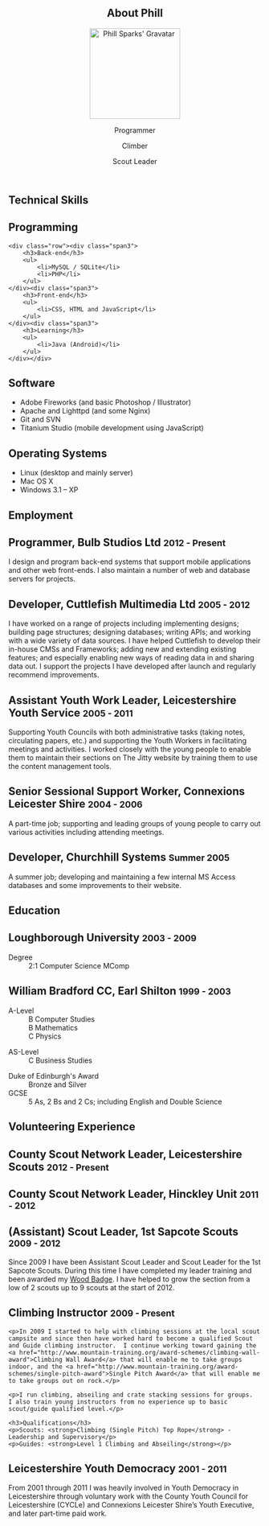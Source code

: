 <article id="page-about">

<header class="subhead" id="overview">
	<h1>About Phill</h1>
	<div class="row"><div class="span2">
		<img src="http://www.gravatar.com/avatar/fd3e5171cbc1f277daacacef4967bceb?s=180&amp;r=g" alt="Phill Sparks' Gravatar" height="180" width="180" />
	</div><div class="span10 lead-group">
		<p class="lead">Programmer</p>
		<p class="lead">Climber</p>
		<p class="lead">Scout Leader</p>
	</div></div>
</header>

<h1 class="page-header">Technical Skills</h1>

<div class="row"><div class="offset2 span10">
	<h2>Programming</h2>

	<div class="row"><div class="span3">
		<h3>Back-end</h3>
		<ul>
			<li>MySQL / SQLite</li>
			<li>PHP</li>
		</ul>
	</div><div class="span3">
		<h3>Front-end</h3>
		<ul>
			<li>CSS, HTML and JavaScript</li>
		</ul>
	</div><div class="span3">
		<h3>Learning</h3>
		<ul>
			<li>Java (Android)</li>
		</ul>
	</div></div>
</div></div>

<div class="row"><div class="offset2 span6">
	<h2>Software</h2>
	<ul>
		<li>Adobe Fireworks (and basic Photoshop / Illustrator)</li>
		<li>Apache and Lighttpd (and some Nginx)</li>
		<li>Git and SVN</li>
		<li>Titanium Studio (mobile development using JavaScript)</li>
	</ul>
</div><div class="span4">
	<h2>Operating Systems</h2>
	<ul>
		<li>Linux (desktop and mainly server)</li>
		<li>Mac OS X</li>
		<li>Windows 3.1 &ndash; XP</li>
	</ul>
</div></div>

<h1 class="page-header">Employment</h1>

<h2>Programmer, Bulb Studios Ltd <small>2012 - Present</small></h2>

<div class="row"><div class="offset2 span10">
	<p>I design and program back-end systems that support mobile applications and other web front-ends.  I also maintain a number of web and database servers for projects.</p>
</div></div>

<h2>Developer, Cuttlefish Multimedia Ltd <small>2005 - 2012</small></h2>

<div class="row"><div class="offset2 span10">
	<p>I have worked on a range of projects including implementing designs; building page structures; designing databases; writing APIs; and working with a wide variety of data sources.  I have helped Cuttlefish to develop their in-house CMSs and Frameworks; adding new and extending existing features; and especially enabling new ways of reading data in and sharing data out.  I support the projects I have developed after launch and regularly recommend improvements.</p>
</div></div>

<h2>Assistant Youth Work Leader, Leicestershire Youth Service <small>2005 - 2011</small></h2>

<div class="row"><div class="offset2 span10">
	<p>Supporting Youth Councils with both administrative tasks (taking notes, circulating papers, etc.) and supporting the Youth Workers in facilitating meetings and activities.  I worked closely with the young people to enable them to maintain their sections on The Jitty website by training them to use the content management tools.</p>
</div></div>

<h2>Senior Sessional Support Worker, Connexions Leicester Shire <small>2004 - 2006</small></h2>

<div class="row"><div class="offset2 span10">
	<p>A part-time job; supporting and leading groups of young people to carry out various activities including attending meetings.</p>
</div></div>

<h2>Developer, Churchhill Systems <small>Summer 2005</small></h2>

<div class="row"><div class="offset2 span10">
	<p>A summer job; developing and maintaining a few internal MS Access databases and some improvements to their website.</p>
</div></div>


<h1 class="page-header">Education</h1>

<h2>Loughborough University <small>2003 - 2009</small></h2>

<div class="row">
	<dl class="offset2 span10">
		<dt>Degree</dt>
		<dd>2:1 Computer Science MComp</dd>
	</dl>
</div>

<h2>William Bradford CC, Earl Shilton <small>1999 - 2003</small></h2>

<div class="row"><div class="offset2 span3">
	<dl>
		<dt>A-Level</dt>
		<dd>B Computer Studies</dd>
		<dd>B Mathematics</dd>
		<dd>C Physics</dd>
	</dl>
</div><div class="span6">
	<div class="row"><div class="span3">
		<dl style="margin-bottom: 0">
			<dt>AS-Level</dt>
			<dd>C Business Studies</dd>
		</dl>
	</div><div class="span3">
		<dl style="margin-bottom: 0">
			<dt>Duke of Edinburgh's Award</dt>
			<dd>Bronze and Silver</dd>
		</dl>
	</div></div>
	<dl style="margin-top: 0">
		<dt>GCSE</dt>
		<dd>5 As, 2 Bs and 2 Cs; including English and Double Science</dd>
	</dl>
</div></div>

<h1 class="page-header">Volunteering Experience</h1>

<h2>County Scout Network Leader, Leicestershire Scouts <small>2012 - Present</small></h2>

<h2>County Scout Network Leader, Hinckley Unit <small>2011 - 2012</small></h2>

<h2>(Assistant) Scout Leader, 1st Sapcote Scouts <small>2009 - 2012</small></h2>

<div class="row"><div class="offset2 span10">
	<p>Since 2009 I have been Assistant Scout Leader and Scout Leader for the 1st Sapcote Scouts.  During this time I have completed my leader training and been awarded my <a href="http://www.scouts.org.uk/woodbadge">Wood Badge</a>.  I have helped to grow the section from a low of 2 scouts up to 9 scouts at the start of 2012.</p>
</div></div>

<h2>Climbing Instructor <small>2009 - Present</small></h2>

<div class="row"><div class="offset2 span10">

	<p>In 2009 I started to help with climbing sessions at the local scout campsite and since then have worked hard to become a qualified Scout and Guide climbing instructor.  I continue working toward gaining the <a href="http://www.mountain-training.org/award-schemes/climbing-wall-award">Climbing Wall Award</a> that will enable me to take groups indoor, and the <a href="http://www.mountain-training.org/award-schemes/single-pitch-award">Single Pitch Award</a> that will enable me to take groups out on rock.</p>

	<p>I run climbing, abseiling and crate stacking sessions for groups.  I also train young instructors from no experience up to basic scout/guide qualified level.</p>

	<h3>Qualifications</h3>
	<p>Scouts: <strong>Climbing (Single Pitch) Top Rope</strong> - Leadership and Supervisory</p>
	<p>Guides: <strong>Level 1 Climbing and Abseiling</strong></p>

</div></div>

<h2>Leicestershire Youth Democracy <small>2001 - 2011</small></h2>

<div class="row"><div class="offset2 span10">
	<p>From 2001 through 2011 I was heavily involved in Youth Democracy in Leicestershire through voluntary work with the County Youth Council for Leicestershire (CYCLe) and Connexions Leicester Shire’s Youth Executive, and later part-time paid work.</p>
</div></div>

</article>